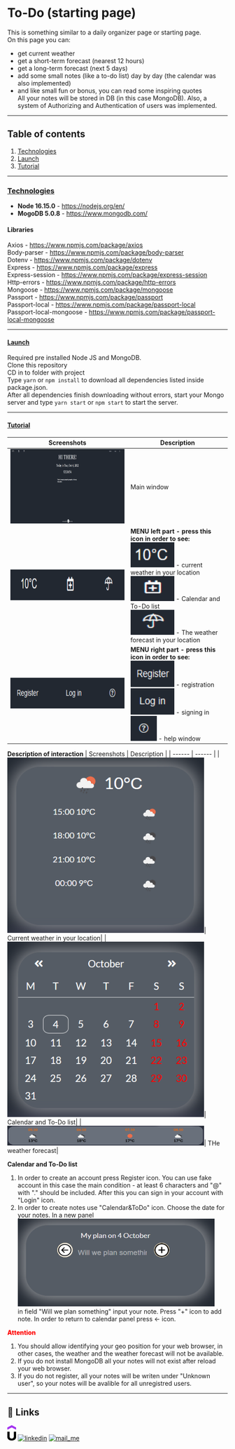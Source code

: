 # To-Do (starting page)


This is something similar to a daily organizer page or starting page.   
On this page you can:
- get current weather 
- get a short-term forecast (nearest 12 hours)
- get a long-term forecast (next 5 days)
- add some small notes (like a to-do list) day by day (the calendar was also implemented)
- and like small fun or bonus, you can read some inspiring quotes</br>
All your notes will be stored in DB (in this case MongoDB). Also, a system of Authorizing and Authentication of users was implemented.

<hr>

## Table of contents

1. [Technologies](README.md#technologies)
2. [Launch](README.md#launch)
3. [Tutorial](README.md#tutorial)


<hr>

### [Technologies](#technologies)

- **Node 16.15.0** - https://nodejs.org/en/
- **MogoDB 5.0.8** - https://www.mongodb.com/

#### Libraries

Axios - https://www.npmjs.com/package/axios </br>
Body-parser - https://www.npmjs.com/package/body-parser</br>
Dotenv - https://www.npmjs.com/package/dotenv</br>
Express - https://www.npmjs.com/package/express</br>
Express-session - https://www.npmjs.com/package/express-session</br>
Http-errors - https://www.npmjs.com/package/http-errors</br>
Mongoose - https://www.npmjs.com/package/mongoose</br>
Passport - https://www.npmjs.com/package/passport</br>
Passport-local - https://www.npmjs.com/package/passport-local</br>
Passport-local-mongoose - https://www.npmjs.com/package/passport-local-mongoose</br>

<hr>

#### [Launch](#launch)

Required pre installed Node JS and MongoDB. </br>
Clone this repository </br>
CD in to folder with project </br>
Type  ```yarn``` or ```npm install``` to download all dependencies listed inside package.json.</br>
After all dependencies finish downloading without errors, start your Mongo server and type ```yarn start``` or ```npm start``` to start the server.

<hr>

#### [Tutorial](#tutorial)

| Screenshots | Description |
| ------ | ------ |
|<img src="../../../Stuff/img/Todo_00.png" width="450" height="170" />| Main window|
|<img src="../../../Stuff/img/Todo_01.png" width="450" height="70" />| **MENU left part - press this icon in order to see:**</br> <img src="../../../Stuff/img/Todo_011.png" width="100" height="57" /> -  current weather in your location</br> <img src="../../../Stuff/img/Todo_012.png" width="100" height="57" /> - Calendar and To-Do list</br> <img src="../../../Stuff/img/Todo_013.png" width="100" height="57" /> - The weather forecast in your location|
|<img src="../../../Stuff/img/Todo_02.png" width="450" height="70" />|**MENU right part - press this icon in order to see:**</br> <img src="../../../Stuff/img/Todo_021.png" width="100" height="60" /> - registration</br> <img src="../../../Stuff/img/Todo_022.png" width="100" height="60" /> - signing in</br> <img src="../../../Stuff/img/Todo_023.png" width="60" height="57" /> - help window|

**Description of interaction**
| Screenshots | Description |
| ------ | ------ |
|<img src="../../../Stuff/img/Todo_041.png" width="450" height="400" />| Сurrent weather in your location|
|<img src="../../../Stuff/img/Todo_042.png" width="450" height="400" />| Calendar and To-Do list|
|<img src="../../../Stuff/img/Todo_043.png" width="450" height="45" />| THe weather forecast|

**Calendar and To-Do list**

1. In order to create an account press Register icon. You can use fake account in this case the main condition - at least 6 characters and "@" with "." should be included. After this you can sign in your account with "Login" icon.
2. In order to create notes use "Calendar&ToDo" icon. Choose the date for your notes. In a new panel </br> <img src="../../../Stuff/img/Todo_05.png" width="450" height="200" /></br> 
in field "Will we plan something" input your note. Press "+" icon to add note. 
In order to return to calendar panel press &#8592; icon. </br> 

<p style="color:red; font-weight:800">Attention</p>


1. You should allow identifying your geo position for your web browser, in other cases, the weather and the weather forecast will not be available.
2. If you do not install MongoDB all your notes will not exist after reload your web browser.
3. If you do not register, all your notes will be writen under "Unknown user", so your notes will be avalible for all unregistred users.

<hr>


## 🔗 Links

<a href="https://github.com/MekhAnd/Practice/tree/main/React%20components/clock-with-weather" ><img src="../../../Stuff/img/pngwing.com(3).png" width="20" height="35" /></a>
[![linkedin](https://cdn-icons-png.flaticon.com/32/665/665212.png)](https://www.linkedin.com/in/andrey-mekhanich/)
[![mail_me](https://cdn-icons-png.flaticon.com/32/665/665210.png)](mailto:andrii.mekhanich@gmail.com?subject=[GitHub]%20Importantly)